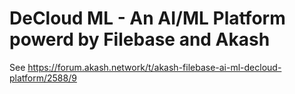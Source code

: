 # DeCloud ML - An AI/ML Platform powerd by Filebase and Akash

See https://forum.akash.network/t/akash-filebase-ai-ml-decloud-platform/2588/9

